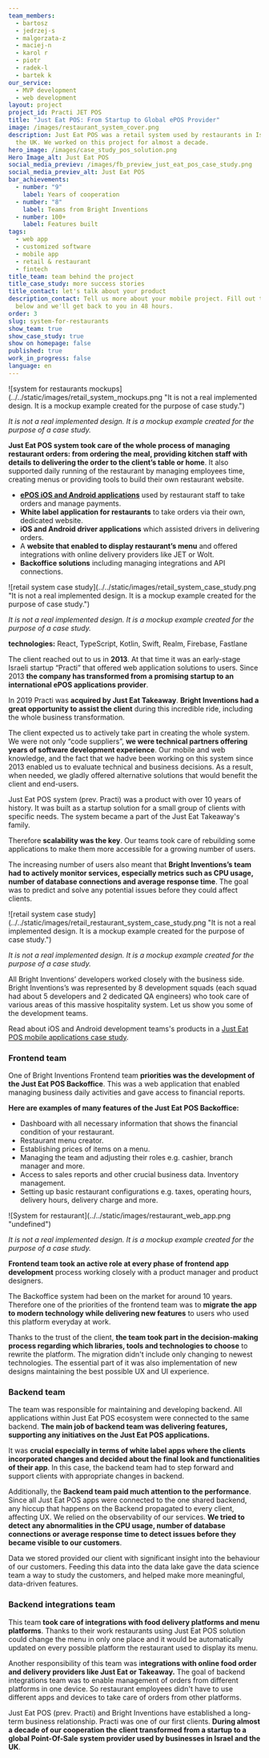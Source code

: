 ```yaml
---
team_members:
  - bartosz
  - jedrzej-s
  - malgorzata-z
  - maciej-n
  - karol r
  - piotr
  - radek-l
  - bartek k
our_service:
  - MVP development
  - web development
layout: project
project_id: Practi JET POS
title: "Just Eat POS: From Startup to Global ePOS Provider"
image: /images/restaurant_system_cover.png
description: Just Eat POS was a retail system used by restaurants in Israel and
  the UK. We worked on this project for almost a decade.
hero_image: /images/case_study_pos_solution.png
Hero Image_alt: Just Eat POS
social_media_previev: /images/fb_preview_just_eat_pos_case_study.png
social_media_previev_alt: Just Eat POS
bar_achievements:
  - number: "9"
    label: Years of cooperation
  - number: "8"
    label: Teams from Bright Inventions
  - number: 100+
    label: Features built
tags:
  - web app
  - customized software
  - mobile app
  - retail & restaurant
  - fintech
title_team: team behind the project
title_case_study: more success stories
title_contact: let's talk about your product
description_contact: Tell us more about your mobile project. Fill out the form
  below and we'll get back to you in 48 hours.
order: 3
slug: system-for-restaurants
show_team: true
show_case_study: true
show on homepage: false
published: true
work_in_progress: false
language: en
---
```

<div className="image">![system for restaurants mockups](../../static/images/retail_system_mockups.png "It is not a real implemented design. It is a mockup example created for the purpose of case study.")</div>

*It is not a real implemented design. It is a mockup example created for the purpose of a case study.*

<TitleWithIcon sectionTitle="main products developed for Just Eat POS:" titleIcon="/images/icon_title_products.svg" titleIconAlt="applications" />

**Just Eat POS system took care of the whole process of managing restaurant orders: from ordering the meal, providing kitchen staff with details to delivering the order to the client’s table or home**. It also supported daily running of the restaurant by managing employees time, creating menus or providing tools to build their own restaurant website.

<TitleWithIcon sectionTitle="the system was built around these products:" titleIcon="/images/icon_title_products.svg" titleIconAlt="applications" />

* **[ePOS iOS and Android applications](/projects/system-for-restaurants-mobile)** used by restaurant staff to take orders and manage payments.
* **White label application for restaurants** to take orders via their own, dedicated website.
* **iOS and Android driver applications** which assisted drivers in delivering orders.
* A **website that enabled to display restaurant’s menu** and offered integrations with online delivery providers like JET or Wolt.
* **Backoffice solutions** including managing integrations and API connections.

<TitleWithIcon sectionTitle="main features developed by Bright Inventions:" titleIcon="/images/icons_features_svg.svg" titleIconAlt="features" />

<SliderText sliderElements='[{"title":"Food ordering management","description":"Taking care of the whole process from ordering the meal to delivering the order."},{"title":"Transactions processing","description":"Including implementing offline mode, integration with payment service providers and receipt printing."},{"title":"Integrations with external systems and providers","description":"Integration with payment service providers as well as online food delivery services."},{"title":"Integration with online food delivery services","description":"Easy management of orders from different platforms in one device. "},{"title":"Team management and tracking","description":"Employees time tracking, managing team roles e.g. cashier, manager etc. Delivery tracking."},{"title":"Supply management","description":"Inventory management and supply ordering."},{"title":"Analytics","description":"Business analytics platform reporting sales and financial information."}]' />

<div className="image">![retail system case study](../../static/images/retail_system_case_study.png "It is not a real implemented design. It is a mockup example created for the purpose of case study.")</div>

*It is not a real implemented design. It is a mockup example created for the purpose of a case study.*

<TitleWithIcon sectionTitle="Bright Inventions’ technology stack and skills:" titleIcon="/images/skills.svg" titleIconAlt="stack" />

<Gallery images='[{"src":"/images/react.png","alt":"React"},{"src":"/images/new_typescript_logo_stack.png","alt":"TypeScript"},{"src":"/images/kotlin.png","alt":"Kotlin"},{"src":"/images/aws.png","alt":"AWS"},{"src":"/images/firebase_logo_stack.png","alt":"Firebase"},{"src":"/images/realm_stack_logo.png","alt":"Realm"},{"src":"/images/fastlane_logo_stack.png","alt":"Fastlane"}]' />

**technologies:** React, TypeScript, Kotlin, Swift, Realm, Firebase, Fastlane

<AnchorLink href='#contactForm' text='let’s talk about your project'/>

<TitleWithIcon sectionTitle="about Just Eat POS and Bright Inventions cooperation" titleIcon="/images/icon_title_about.svg" titleIconAlt="about Just Eat POS" />

The client reached out to us in **2013**. At that time it was an early-stage Israeli startup “Practi” that offered web application solutions to users. Since 2013 **the company has transformed from a promising startup to an international ePOS applications provider**.

In 2019 Practi was **acquired by Just Eat Takeaway**. **Bright Inventions had a great opportunity to assist the client** during this incredible ride, including the whole business transformation.

<TitleWithIcon sectionTitle="client’s expectations" titleIcon="/images/clients_perspective_icon.svg" titleIconAlt="Client’s expectations" />

The client expected us to actively take part in creating the whole system. We were not only “code suppliers”, **we were technical partners offering years of software development experience**. Our mobile and web knowledge, and the fact that we hadve been working on this system since 2013 enabled us to evaluate technical and business decisions. As a result, when needed, we gladly offered alternative solutions that would benefit the client and end-users.

<TitleWithIcon sectionTitle="challenges and goals" titleIcon="/images/icon_title_goal.svg" titleIconAlt="goal" />

Just Eat POS system (prev. Practi) was a product with over 10 years of history. It was built as a startup solution for a small group of clients with specific needs. The system became a part of the Just Eat Takeaway's family. 

Therefore **scalability was the key**. Our teams took care of rebuilding some applications to make them more accessible for a growing number of users.

The increasing number of users also meant that **Bright Inventions’s team had to actively monitor services, especially metrics such as CPU usage, number of database connections and average response time**. The goal was to predict and solve any potential issues before they could affect clients.

<div className="image">![retail system case study](../../static/images/retail_restaurant_system_case_study.png "It is not a real implemented design. It is a mockup example created for the purpose of case study.")</div>

*It is not a real implemented design. It is a mockup example created for the purpose of a case study.*

<AnchorLink href='#contactForm' text='let’s talk about your project'/>

<TitleWithIcon sectionTitle="process of building Just Eat POS retail system" titleIcon="/images/gearwheel.svg" titleIconAlt="process of developing BrightTreasury" />

All Bright Inventions’ developers worked closely with the business side. Bright Inventions’s was represented by 8 development squads (each squad had about 5 developers and 2 dedicated QA engineers) who took care of various areas of this massive hospitality system. Let us show you some of the development teams.

Read about iOS and Android development teams's products in a [Just Eat POS mobile applications case study](/projects/system-for-restaurants-mobile).

### Frontend team

One of Bright Inventions Frontend team **priorities was the development of the Just Eat POS Backoffice**. This was a web application that enabled managing business daily activities and gave access to financial reports. 

**Here are examples of many features of the Just Eat POS Backoffice:**

* Dashboard with all necessary information that shows the financial condition of your restaurant.
* Restaurant menu creator.
* Establishing prices of items on a menu.
* Managing the team and adjusting their roles e.g. cashier, branch manager and more.
* Access to sales reports and other crucial business data.
  Inventory management.
* Setting up basic restaurant configurations e.g. taxes, operating hours, delivery hours, delivery charge and more.

<div className="image">![System for restaurant](../../static/images/restaurant_web_app.png "undefined")</div>

*It is not a real implemented design. It is a mockup example created for the purpose of a case study.*

**Frontend team took an active role at every phase of frontend app development** process working closely with a product manager and product designers.

The Backoffice system had been on the market for around 10 years. Therefore one of the priorities of the frontend team was to **migrate the app to modern technology while delivering new features** to users who used this platform everyday at work. 

Thanks to the trust of the client, **the team took part in the decision-making process regarding which libraries, tools and technologies to choose** to rewrite the platform. The migration didn't include only changing to newest technologies. The essential part of it was also implementation of new designs maintaining the best possible UX and UI experience.

### Backend team

The team was responsible for maintaining and developing backend. All applications within Just Eat POS ecosystem were connected to the same backend. **The main job of backend team was delivering features, supporting any initiatives on the Just Eat POS applications.** 

It was **crucial especially in terms of white label apps where the clients incorporated changes and decided about the final look and functionalities of their app**. In this case, the backend team had to step forward and support clients with appropriate changes in backend.

Additionally, the **Backend team paid much attention to the performance**. Since all Just Eat POS apps were connected to the one shared backend, any hiccup that happens on the Backend propagated to every client, affecting UX. We relied on the observability of our services. **We tried to detect any abnormalities in the CPU usage, number of database connections or average response time to detect issues before they became visible to our customers**.

Data we stored provided our client with significant insight into the behaviour of our customers. Feeding this data into the data lake gave the data science team a way to study the customers, and helped make more meaningful, data-driven features.

### Backend integrations team

This team **took care of integrations with food delivery platforms and menu platforms**. Thanks to their work restaurants using Just Eat POS solution could change the menu in only one place and it would be automatically updated on every possible platform the restaurant used to display its menu.

Another responsibility of this team was i**ntegrations with online food order and delivery providers like Just Eat or Takeaway.** The goal of backend integrations team was to enable management of orders from different platforms in one device. So restaurant employees didn't have to use different apps and devices to take care of orders from other platforms.

<AnchorLink href='#contactForm' text='let’s talk about your project'/>

<TitleWithIcon sectionTitle="result" titleIcon="/images/icon_result_svg.svg" titleIconAlt="result" />

Just Eat POS (prev. Practi) and Bright Inventions have established a long-term business relationship. Practi was one of our first clients. **During almost a decade of our cooperation the client transformed from a startup to a global Point-Of-Sale system provider used by businesses in Israel and the UK**.